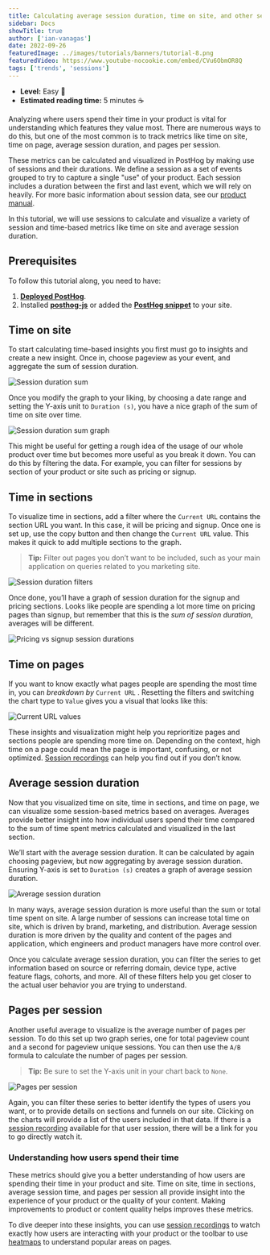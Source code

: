 ```yaml
---
title: Calculating average session duration, time on site, and other session-based metrics
sidebar: Docs
showTitle: true
author: ['ian-vanagas']
date: 2022-09-26
featuredImage: ../images/tutorials/banners/tutorial-8.png
featuredVideo: https://www.youtube-nocookie.com/embed/CVu6ObmOR8Q
tags: ['trends', 'sessions']
---
```


- **Level:** Easy 🦔
- **Estimated reading time:** 5 minutes ☕️

Analyzing where users spend their time in your product is vital for understanding which features they value most. There are numerous ways to do this, but one of the most common is to track metrics like time on site, time on page, average session duration, and pages per session. 

These metrics can be calculated and visualized in PostHog by making use of sessions and their durations. We define a session as a set of events grouped to try to capture a single "use" of your product. Each session includes a duration between the first and last event, which we will rely on heavily. For more basic information about session data, see our [product manual](/manual/sessions). 

In this tutorial, we will use sessions to calculate and visualize a variety of session and time-based metrics like time on site and average session duration.

## Prerequisites

To follow this tutorial along, you need to have:

1. **[Deployed PostHog](/docs/getting-started/cloud)**.
2. Installed **[posthog-js](/docs/integrate/client/js)** or added the **[PostHog snippet](/docs/integrate/client/js)** to your site.

## Time on site

To start calculating time-based insights you first must go to insights and create a new insight. Once in, choose pageview as your event, and aggregate the sum of session duration.

![Session duration sum](../images/tutorials/session-metrics/session-duration-sum.png)

Once you modify the graph to your liking, by choosing a date range and setting the Y-axis unit to `Duration (s)`, you have a nice graph of the sum of time on site over time.

![Session duration sum graph](../images/tutorials/session-metrics/session-duration-sum-graph.png)

This might be useful for getting a rough idea of the usage of our whole product over time but becomes more useful as you break it down. You can do this by filtering the data. For example, you can filter for sessions by section of your product or site such as pricing or signup.

## Time in sections

To visualize time in sections, add a filter where the `Current URL` contains the section URL you want. In this case, it will be pricing and signup. Once one is set up, use the copy button and then change the `Current URL` value. This makes it quick to add multiple sections to the graph.

> **Tip:** Filter out pages you don’t want to be included, such as your main application on queries related to you marketing site.

![Session duration filters](../images/tutorials/session-metrics/session-duration-filters.png)

Once done, you’ll have a graph of session duration for the signup and pricing sections. Looks like people are spending a lot more time on pricing pages than signup, but remember that this is the *sum of session duration*, averages will be different.

![Pricing vs signup session durations](../images/tutorials/session-metrics/pricing-vs-signup.png)

## Time on pages

If you want to know exactly what pages people are spending the most time in, you can *breakdown by* `Current URL` . Resetting the filters and switching the chart type to `Value` gives you a visual that looks like this:

![Current URL values](../images/tutorials/session-metrics/current-url-values.png)

These insights and visualization might help you reprioritize pages and sections people are spending more time on. Depending on the context, high time on a page could mean the page is important, confusing, or not optimized. [Session recordings](/product/session-recording) can help you find out if you don’t know.

## Average session duration

Now that you visualized time on site, time in sections, and time on page, we can visualize some session-based metrics based on averages. Averages provide better insight into how individual users spend their time compared to the sum of time spent metrics calculated and visualized in the last section.

We’ll start with the average session duration. It can be calculated by again choosing pageview, but now aggregating by average session duration. Ensuring Y-axis is set to `Duration (s)` creates a graph of average session duration. 

![Average session duration](../images/tutorials/session-metrics/average-session-duration.png)

In many ways, average session duration is more useful than the sum or total time spent on site. A large number of sessions can increase total time on site, which is driven by brand, marketing, and distribution. Average session duration is more driven by the quality and content of the pages and application, which engineers and product managers have more control over. 

Once you calculate average session duration, you can filter the series to get information based on source or referring domain, device type, active feature flags, cohorts, and more. All of these filters help you get closer to the actual user behavior you are trying to understand.

## Pages per session

Another useful average to visualize is the average number of pages per session. To do this set up two graph series, one for total pageview count and a second for pageview unique sessions. You can then use the `A/B` formula to calculate the number of pages per session. 

> **Tip:** Be sure to set the Y-axis unit in your chart back to `None`.

![Pages per session](../images/tutorials/session-metrics/pages-per-session.png)

Again, you can filter these series to better identify the types of users you want, or to provide details on sections and funnels on our site. Clicking on the charts will provide a list of the users included in that data. If there is a [session recording](/manual/recordings) available for that user session, there will be a link for you to go directly watch it.

### Understanding how users spend their time

These metrics should give you a better understanding of how users are spending their time in your product and site. Time on site, time in sections, average session time, and pages per session all provide insight into the experience of your product or the quality of your content. Making improvements to product or content quality helps improves these metrics.

To dive deeper into these insights, you can use [session recordings](/product/session-recording) to watch exactly how users are interacting with your product or the toolbar to use [heatmaps](/product/heatmaps) to understand popular areas on pages.

<NewsletterTutorial compact/>
